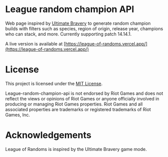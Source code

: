 # League random champion API

Web page inspired by [Ultimate Bravery](https://ultimate-bravery.net/) to generate random champion builds with filters such as species, region of origin, release year, champions who can stack, and more.
Currently supporting patch 14.14.1.

A live version is available at [https://league-of-randoms.vercel.app/](https://league-of-randoms.vercel.app/)

# License

This project is licensed under the [MIT License](LICENSE).

League-random-champion-api is not endorsed by Riot Games and does not reflect the views or opinions of Riot Games or anyone officially involved in producing or managing Riot Games properties. Riot Games and all associated properties are trademarks or registered trademarks of Riot Games, Inc.

# Acknowledgements

League of Randoms is inspired by the Ultimate Bravery game mode.
